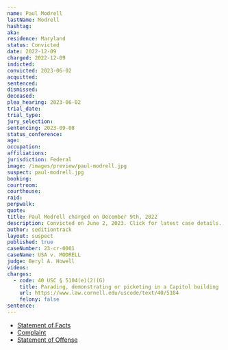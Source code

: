 ```yaml
---
name: Paul Modrell
lastName: Modrell
hashtag:
aka:
residence: Maryland
status: Convicted
date: 2022-12-09
charged: 2022-12-09
indicted:
convicted: 2023-06-02
acquitted:
sentenced:
dismissed:
deceased:
plea_hearing: 2023-06-02
trial_date:
trial_type:
jury_selection:
sentencing: 2023-09-08
status_conference:
age:
occupation:
affiliations:
jurisdiction: Federal
image: /images/preview/paul-modrell.jpg
suspect: paul-modrell.jpg
booking:
courtroom:
courthouse:
raid:
perpwalk:
quote:
title: Paul Modrell charged on December 9th, 2022
description: Convicted on June 2, 2023. Click for latest case details.
author: seditiontrack
layout: suspect
published: true
caseNumber: 23-cr-0001
caseName: USA v. MODRELL
judge: Beryl A. Howell
videos:
charges:
  - code: 40 USC § 5104(e)(2)(G)
    title: Parading, demonstrating or picketing in a Capitol building
    url: https://www.law.cornell.edu/uscode/text/40/5104
    felony: false
sentence:
---
```


- [Statement of Facts](https://www.justice.gov/usao-dc/case-multi-defendant/file/1559666/download)
- [Complaint](https://www.justice.gov/usao-dc/case-multi-defendant/file/1559671/download)
- [Statement of Offense](https://storage.courtlistener.com/recap/gov.uscourts.dcd.250647/gov.uscourts.dcd.250647.23.0.pdf)
